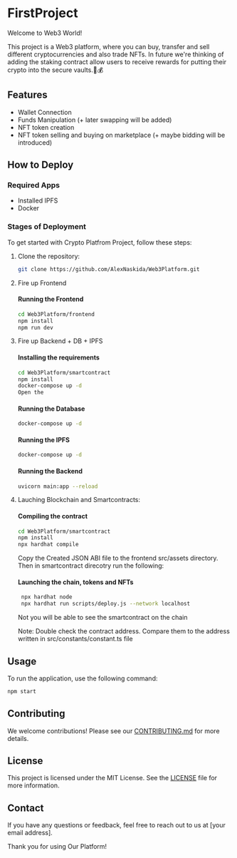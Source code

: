 # FirstProject

Welcome to Web3 World!

This project is a Web3 platform, where you can buy, transfer and sell different cryptocurrencies and also trade NFTs. In future we're thinking of adding the staking contract allow users to receive rewards for putting their crypto into the secure vaults.🚀💰

## Features

- Wallet Connection
- Funds Manipulation (+ later swapping will be added)
- NFT token creation
- NFT token selling and buying on marketplace (+ maybe bidding will be introduced)

## How to Deploy

### Required Apps

- Installed IPFS
- Docker

### Stages of Deployment

To get started with Crypto Platfrom Project, follow these steps:

1.  Clone the repository:

    ```bash
    git clone https://github.com/AlexNaskida/Web3Platform.git
    ```

2.  Fire up Frontend

    #### Running the Frontend

    ```bash
    cd Web3Platform/frontend
    npm install
    npm run dev
    ```

3.  Fire up Backend + DB + IPFS

    #### Installing the requirements

    ```bash
    cd Web3Platform/smartcontract
    npm install
    docker-compose up -d
    Open the
    ```

    #### Running the Database

    ```bash
    docker-compose up -d
    ```

    #### Running the IPFS

    ```bash
    docker-compose up -d
    ```

    #### Running the Backend

    ```bash
    uvicorn main:app --reload
    ```

4.  Lauching Blockchain and Smartcontracts:

    #### Compiling the contract

    ```bash
    cd Web3Platform/smartcontract
    npm install
    npx hardhat compile
    ```

    Copy the Created JSON ABI file to the frontend src/assets directory.
    Then in smartcontract direcotry run the following:

    #### Launching the chain, tokens and NFTs

    ```bash
     npx hardhat node
     npx hardhat run scripts/deploy.js --network localhost
    ```

    Not you will be able to see the smartcontract on the chain

    Note: Double check the contract address. Compare them to the address written in src/constants/constant.ts file

## Usage

To run the application, use the following command:

```bash
npm start
```

## Contributing

We welcome contributions! Please see our [CONTRIBUTING.md](CONTRIBUTING.md) for more details.

## License

This project is licensed under the MIT License. See the [LICENSE](LICENSE) file for more information.

## Contact

If you have any questions or feedback, feel free to reach out to us at [your email address].

Thank you for using Our Platform!
